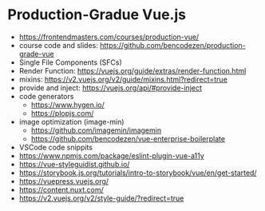 # Production-Gradue Vue.js

* <https://frontendmasters.com/courses/production-vue/>
* course code and slides: <https://github.com/bencodezen/production-grade-vue>
* Single File Components (SFCs)
* Render Function: <https://vuejs.org/guide/extras/render-function.html>
* mixins: <https://v2.vuejs.org/v2/guide/mixins.html?redirect=true>
* provide and inject: <https://vuejs.org/api/#provide-inject>
* code generators
    * <https://www.hygen.io/>
    * <https://plopjs.com/>
* image optimization (image-min)
    * <https://github.com/imagemin/imagemin>
    * <https://github.com/bencodezen/vue-enterprise-boilerplate>
* VSCode code snippits
* <https://www.npmjs.com/package/eslint-plugin-vue-a11y>
* <https://vue-styleguidist.github.io/>
* <https://storybook.js.org/tutorials/intro-to-storybook/vue/en/get-started/>
* <https://vuepress.vuejs.org/>
* <https://content.nuxt.com/>
* <https://v2.vuejs.org/v2/style-guide/?redirect=true>